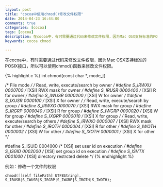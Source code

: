 ```yaml
---
layout: post
title: "cocoa中使用chmod()修改文件权限"
date: 2014-04-23 16:44:00 
comments: true
categories: [cocoa]
tags: [cocoa]
description: 在cocoa中，有时需要通过代码来修改文件权限，因为Mac OSX支持标准的POSIX接口，所以可以使用chmod()函数来修改文件权限。
keywords: cocoa chmod

---
```


在cocoa中，有时需要通过代码来修改文件权限，因为Mac OSX支持标准的POSIX接口，所以可以使用chmod()函数来修改文件权限。

{% highlight c %}
int	chmod(const char *, mode_t)

/* File mode */
/* Read, write, execute/search by owner */
#define	S_IRWXU		0000700		/* [XSI] RWX mask for owner */
#define	S_IRUSR		0000400		/* [XSI] R for owner */
#define	S_IWUSR		0000200		/* [XSI] W for owner */
#define	S_IXUSR		0000100		/* [XSI] X for owner */
/* Read, write, execute/search by group */
#define	S_IRWXG		0000070		/* [XSI] RWX mask for group */
#define	S_IRGRP		0000040		/* [XSI] R for group */
#define	S_IWGRP		0000020		/* [XSI] W for group */
#define	S_IXGRP		0000010		/* [XSI] X for group */
/* Read, write, execute/search by others */
#define	S_IRWXO		0000007		/* [XSI] RWX mask for other */
#define	S_IROTH		0000004		/* [XSI] R for other */
#define	S_IWOTH		0000002		/* [XSI] W for other */
#define	S_IXOTH		0000001		/* [XSI] X for other */

#define	S_ISUID		0004000		/* [XSI] set user id on execution */
#define	S_ISGID		0002000		/* [XSI] set group id on execution */
#define	S_ISVTX		0001000		/* [XSI] directory restrcted delete */
{% endhighlight %}

例如：修改一个文件的权限

	chmod([[self filePath] UTF8String], S_IRUSR|S_IWUSR|S_IRGRP|S_IWGRP|S_IROTH|S_IWOTH);
 


